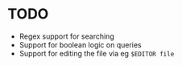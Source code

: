 TODO
====

* Regex support for searching
* Support for boolean logic on queries
* Support for editing the file via eg `$EDITOR file`
